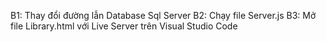 B1: Thay đổi đường lẫn Database Sql Server
B2: Chạy file Server.js
B3: Mở file Library.html với Live Server trên Visual Studio Code
